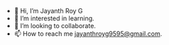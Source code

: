 - 👋 Hi, I’m Jayanth Roy G
- 👀 I’m interested in learning.
- 💞️ I’m looking to collaborate.
- 📫 How to reach me jayanthroyg9595@gmail.com.

<!---
royg-9595/royg-9595 is a ✨ special ✨ repository because its `README.md` (this file) appears on your GitHub profile.
You can click the Preview link to take a look at your changes.
--->
